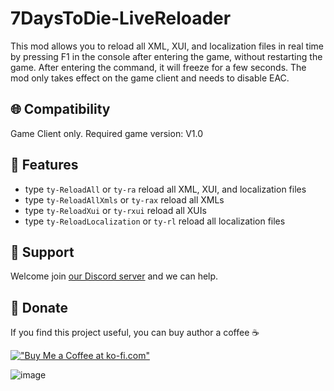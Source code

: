 # 7DaysToDie-LiveReloader
This mod allows you to reload all XML, XUI, and localization files in real time by pressing F1 in the console after entering the game, without restarting the game. After entering the command, it will freeze for a few seconds. The mod only takes effect on the game client and needs to disable EAC.

## 🌐 Compatibility
Game Client only. Required game version: V1.0

## 🎉 Features
- type `ty-ReloadAll` or `ty-ra` reload all XML, XUI, and localization files
- type `ty-ReloadAllXmls` or `ty-rax` reload all XMLs
- type `ty-ReloadXui` or `ty-rxui` reload all XUIs
- type `ty-ReloadLocalization` or `ty-rl` reload all localization files

## 👷 Support
Welcome join [our Discord server](<https://discord.gg/zdnmngsBK4>) and we can help.

## 💚 Donate
If you find this project useful, you can buy author a coffee :coffee:

[!["Buy Me a Coffee at ko-fi.com"](https://storage.ko-fi.com/cdn/kofi1.png?v=3)](https://ko-fi.com/L3L012RJ8R)

![image](https://github.com/user-attachments/assets/615fb619-5f40-42da-86ad-e60de11cdef2)
